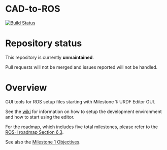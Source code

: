 # CAD-to-ROS
[![Build Status](https://travis-ci.com/ros-industrial-consortium/CAD-to-ROS.svg?branch=indigo-devel)](https://travis-ci.com/ros-industrial-consortium/CAD-to-ROS)

# Repository status

This repository is currently **unmaintained**.

Pull requests will not be merged and issues reported will not be handled.


# Overview

GUI tools for ROS setup files starting with Milestone 1: URDF Editor GUI.

See the [wiki][] for information on how to setup the development environment
and how to start using the editor.

For the roadmap, which includes five total milestones, please refer to the
[ROS-I roadmap Section 6.3][].

See also the [Milestone 1 Objectives][].



[wiki]: https://github.com/ros-industrial-consortium/CAD-to-ROS/wiki
[ROS-I roadmap Section 6.3]: https://github.com/ros-industrial-consortium/roadmapping/blob/master/RoadmappingDocument.md
[Milestone 1 Objectives]: https://github.com/ros-industrial-consortium/CAD-to-ROS/blob/indigo-devel/Objectives.md
